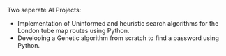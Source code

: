 Two seperate AI Projects:
-	Implementation of Uninformed and heuristic search algorithms for the London tube map routes using Python.
-	Developing a Genetic algorithm from scratch to find a password using Python.
